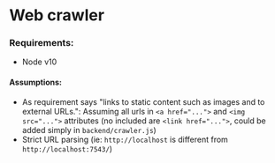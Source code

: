 # Web crawler

### Requirements:
- Node v10

#### Assumptions:

-  As requirement says "links to static content such as images and to external URLs.":
   Assuming all urls in `<a href="...">` and `<img src="...">` attributes (no included are
   `<link href="...">`, could be added simply in `backend/crawler.js`) 
- Strict URL parsing (ie: `http://localhost` is different from `http://localhost:7543/`)